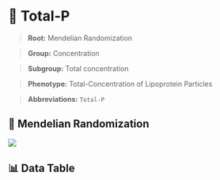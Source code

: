 # 🧪 Total-P

> **Root:** Mendelian Randomization

> **Group:** Concentration  

> **Subgroup:** Total concentration

> **Phenotype:** Total-Concentration of Lipoprotein Particles  

> **Abbreviations:** `Total-P`

## 🧬 Mendelian Randomization  

<img src="/MR/Figures/Inverse/TotalhengxianP.png"/>


## 📊 Data Table


<CsvTableMRI src="/public/MR/Data/Inverse/TotalhengxianP.csv"/>
